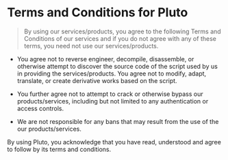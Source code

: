 # Terms and Conditions for Pluto

> By using our services/products, you agree to the following Terms and Conditions of our services and if you do not agree with any of these terms, you need not use our services/products.

- You agree not to reverse engineer, decompile, disassemble, or otherwise attempt to discover the source code of the script used by us in providing the services/products. You agree not to modify, adapt, translate, or create derivative works based on the script.

- You further agree not to attempt to crack or otherwise bypass our products/services, including but not limited to any authentication or access controls.

- We are not responsible for any bans that may result from the use of the our products/services.

By using Pluto, you acknowledge that you have read, understood and agree to follow by its terms and conditions.
